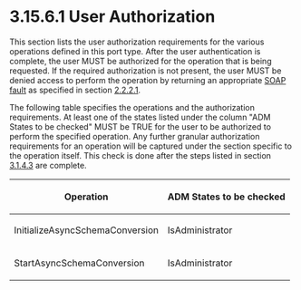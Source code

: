 <html dir="LTR" xmlns:mshelp="http://msdn.microsoft.com/mshelp" xmlns:ddue="http://ddue.schemas.microsoft.com/authoring/2003/5" xmlns:xlink="http://www.w3.org/1999/xlink" xmlns:tool="http://www.microsoft.com/tooltip">
 <body>
 <div id="header">
 <h1 class="heading">3.15.6.1 User Authorization</h1>
 </div>
 <div id="mainSection">
 <div id="mainBody">
 <div id="allHistory" class="saveHistory"></div>
 <div id="sectionSection0" class="section" name="collapseableSection">
 

<p>This section lists the user authorization requirements for
the various operations defined in this port type. After the user authentication
is complete, the user MUST be authorized for the operation that is being
requested. If the required authorization is not present, the user MUST be
denied access to perform the operation by returning an appropriate <a href="21b4a631-8f28-420f-822f-c5f879d5046e.md#gt_ec8728a8-1a75-426f-8767-aa1932c7c19f">SOAP fault</a> as specified in
section <a href="a90ad88d-2468-4ac1-bbb9-8f921d15bbc8.md">2.2.2.1</a>.</p>

<p>The following table specifies the operations and the
authorization requirements. At least one of the states listed under the column
&quot;ADM States to be checked&quot; MUST be TRUE for the user to be authorized
to perform the specified operation. Any further granular authorization
requirements for an operation will be captured under the section specific to
the operation itself. This check is done after the steps listed in section <a href="38d575e6-46e1-4de4-8ab2-ab1eb985a101.md">3.1.4.3</a> are complete.</p>

<table>
 <thead>
 <tr>
 <th>
 <p>Operation</p>
 </th>
 <th>
 <p>ADM States to be checked</p>
 </th>
 </tr>
 </thead>
 <tr>
 <td>
 <p>InitializeAsyncSchemaConversion</p>
 </td>
 <td>
 <p>IsAdministrator</p>
 </td>
 </tr>
 <tr>
 <td>
 <p>StartAsyncSchemaConversion</p>
 </td>
 <td>
 <p>IsAdministrator</p>
 </td>
 </tr>
</table>

<p> </p>


 </div>
 </div>
 </div>
 </body>
</html>